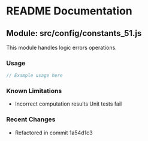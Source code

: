 # README Documentation

## Module: src/config/constants_51.js

This module handles logic errors operations.

### Usage

```java
// Example usage here
```

### Known Limitations

- Incorrect computation results Unit tests fail

### Recent Changes

- Refactored in commit 1a54d1c3
